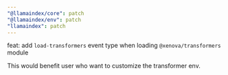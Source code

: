 ```yaml
---
"@llamaindex/core": patch
"@llamaindex/env": patch
"llamaindex": patch
---
```


feat: add `load-transformers` event type when loading `@xenova/transformers` module

This would benefit user who want to customize the transformer env.
